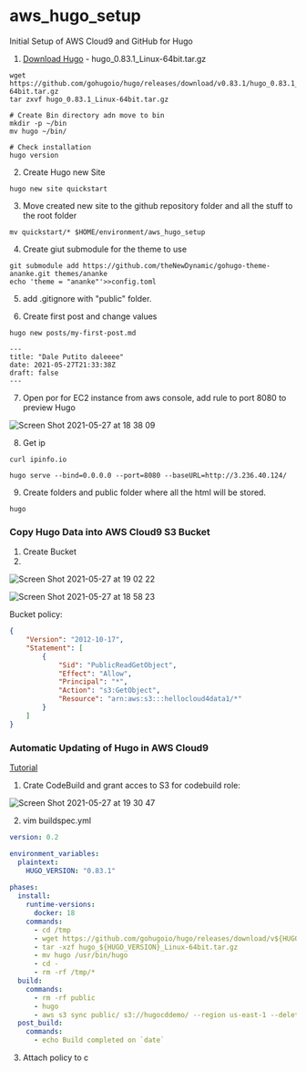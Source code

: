# aws_hugo_setup
Initial Setup of AWS Cloud9 and GitHub for Hugo


1) [Download Hugo](https://github.com/gohugoio/hugo/releases) - hugo_0.83.1_Linux-64bit.tar.gz

```shell
wget https://github.com/gohugoio/hugo/releases/download/v0.83.1/hugo_0.83.1_Linux-64bit.tar.gz
tar zxvf hugo_0.83.1_Linux-64bit.tar.gz

# Create Bin directory adn move to bin
mkdir -p ~/bin
mv hugo ~/bin/

# Check installation
hugo version
```

2) Create Hugo new Site

```shell
hugo new site quickstart
```

3) Move created new site to the github repository folder and all the stuff to the root folder

```
mv quickstart/* $HOME/environment/aws_hugo_setup
```

4) Create giut submodule for the theme to use

```shell
git submodule add https://github.com/theNewDynamic/gohugo-theme-ananke.git themes/ananke
echo 'theme = "ananke"'>>config.toml
```

5) add .gitignore with "public" folder.

6) Create first post and change values

```shell
hugo new posts/my-first-post.md
```
```
---
title: "Dale Putito daleeee"
date: 2021-05-27T21:33:38Z
draft: false
---
```

7) Open por for EC2 instance from aws console, add rule to port 8080 to preview Hugo

![Screen Shot 2021-05-27 at 18 38 09](https://user-images.githubusercontent.com/57304126/119900280-b3b57280-bf1a-11eb-8366-1da87af76d9d.png)

8) Get ip

```shell
curl ipinfo.io

hugo serve --bind=0.0.0.0 --port=8080 --baseURL=http://3.236.40.124/
```

9) Create folders and public folder where all the html will be stored.

```
hugo
```

### Copy Hugo Data into AWS Cloud9 S3 Bucket

1) Create Bucket
2) 
![Screen Shot 2021-05-27 at 19 02 22](https://user-images.githubusercontent.com/57304126/119902770-13f9e380-bf1e-11eb-80e7-2937c10b5c59.png)

![Screen Shot 2021-05-27 at 18 58 23](https://user-images.githubusercontent.com/57304126/119902392-86b68f00-bf1d-11eb-85f5-f5231532423a.png)

Bucket policy: 

```json
{
    "Version": "2012-10-17",
    "Statement": [
        {
            "Sid": "PublicReadGetObject",
            "Effect": "Allow",
            "Principal": "*",
            "Action": "s3:GetObject",
            "Resource": "arn:aws:s3:::hellocloud4data1/*"
        }
    ]
}
```

### Automatic Updating of Hugo in AWS Cloud9

[Tutorial](https://github.com/noahgift/cdhugo)

1) Crate CodeBuild and grant acces to S3 for codebuild role:

![Screen Shot 2021-05-27 at 19 30 47](https://user-images.githubusercontent.com/57304126/119905204-29710c80-bf22-11eb-8657-4cafdb32b5d9.png)

2) vim buildspec.yml

```yml
version: 0.2

environment_variables:
  plaintext:
    HUGO_VERSION: "0.83.1"
    
phases:
  install:
    runtime-versions:
      docker: 18
    commands:                                                                 
      - cd /tmp
      - wget https://github.com/gohugoio/hugo/releases/download/v${HUGO_VERSION}/hugo_${HUGO_VERSION}_Linux-64bit.tar.gz
      - tar -xzf hugo_${HUGO_VERSION}_Linux-64bit.tar.gz
      - mv hugo /usr/bin/hugo
      - cd - 
      - rm -rf /tmp/*
  build:
    commands:
      - rm -rf public
      - hugo
      - aws s3 sync public/ s3://hugocddemo/ --region us-east-1 --delete
  post_build:
    commands:
      - echo Build completed on `date`

```
3) Attach policy to c
